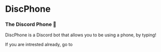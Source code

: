 # DiscPhone
### The Discord Phone 📱

DiscPhone is a Discord bot that allows you to be using a phone, by typing!

If you are intrested already, go to
